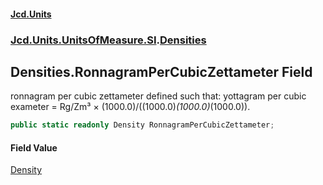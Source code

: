 #### [Jcd.Units](index 'index')
### [Jcd.Units.UnitsOfMeasure.SI](Jcd.Units.UnitsOfMeasure.SI 'Jcd.Units.UnitsOfMeasure.SI').[Densities](Densities 'Jcd.Units.UnitsOfMeasure.SI.Densities')

## Densities.RonnagramPerCubicZettameter Field

ronnagram per cubic zettameter defined such that: yottagram per cubic exameter = Rg/Zm³ ×
(1000.0)/((1000.0)*(1000.0)*(1000.0)).

```csharp
public static readonly Density RonnagramPerCubicZettameter;
```

#### Field Value
[Density](Density 'Jcd.Units.UnitTypes.Density')